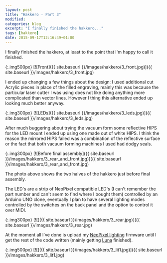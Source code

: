 ```yaml
---
layout: post
title: "Hakkero - Part 3"
modified:
categories: blog
excerpt: "I finally finished the hakkero..."
tags: [hakkero]
date: 2015-09-17T12:16:49+01:00
---
```


I finally finished the hakkero, at least to the point that I'm happy to call it
finished.

{:.img500px}
[![Front]({{ site.baseurl }}/images/hakkero/3_front.jpg)]({{ site.baseurl }}/images/hakkero/3_front.jpg)

I ended up changing a few things about the design: I used additional cut Acrylic
pieces in place of the filled engraving, mainly this was because the particular
laser cutter I was using does not like doing anything more complicated than
vector lines. However I thing this alternative ended up looking much better
anyway.

{:.img300px}
[![LEDs]({{ site.baseurl }}/images/hakkero/3_leds.jpg)]({{ site.baseurl }}/images/hakkero/3_leds.jpg)

After much buggering about trying the vacuum form some reflective HIPS for the
LED mount I ended up using one made out of white HIPS. I think the reason the
mirrored HIPS failed was a combination of the reflective surface or the fact
that both vacuum forming machines I used had dodgy seals.

{:.img300px}
[![Before final assembly]({{ site.baseurl }}/images/hakkero/3_rear_and_front.jpg)]({{ site.baseurl }}/images/hakkero/3_rear_and_front.jpg)

The photo above shows the two halves of the hakkero just before final assembly.

The LED's are a strip of NeoPixel compatible LED's (I can't remember the part
number and can't seem to find where I bought them) controlled by an Arduino UNO
clone, eventually I plan to have several lighting modes controlled by the
switches on the back panel and the option to control it over MIDI.

{:.img300px}
[![]({{ site.baseurl }}/images/hakkero/3_rear.jpg)]({{ site.baseurl }}/images/hakkero/3_rear.jpg)

At the moment all I've done is upload my [NeoPixel
lighting](https://github.com/DanNixon/NeoPixelLighting) firmware until I get the
rest of the code written (mainly getting
[Luna](https://github.com/DanNixon/Luna) finished).

{:.img500px}
[![]({{ site.baseurl }}/images/hakkero/3_lit1.jpg)]({{ site.baseurl }}/images/hakkero/3_lit1.jpg)
